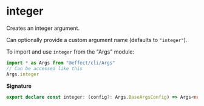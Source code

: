 # integer

Creates an integer argument.

Can optionally provide a custom argument name (defaults to `"integer"`).

To import and use `integer` from the "Args" module:

```ts
import * as Args from "@effect/cli/Args"
// Can be accessed like this
Args.integer
```

**Signature**

```ts
export declare const integer: (config?: Args.BaseArgsConfig) => Args<number>
```
